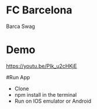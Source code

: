 # FC Barcelona
Barca Swag

# Demo
https://youtu.be/PIk_u2cHKjE

#Run App
- Clone
- npm install in the terminal
- Run on IOS emulator or Android
